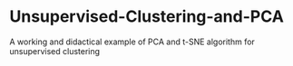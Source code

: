 # Unsupervised-Clustering-and-PCA
A working and didactical example of PCA and t-SNE algorithm for unsupervised clustering
